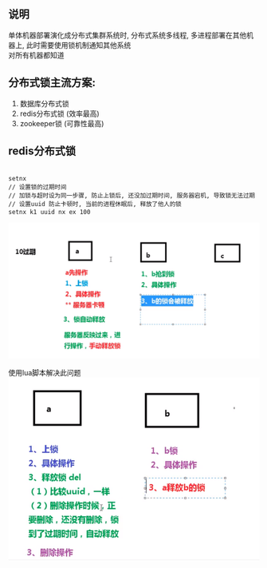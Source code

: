 ## 说明
单体机器部署演化成分布式集群系统时, 分布式系统多线程, 多进程部署在其他机器上, 此时需要使用锁机制通知其他系统    
对所有机器都知道

## 分布式锁主流方案:
1. 数据库分布式锁
2. redis分布式锁   (效率最高)
3. zookeeper锁  (可靠性最高)


## redis分布式锁
``` shell

setnx
// 设置锁的过期时间
// 加锁与超时设为同一步骤, 防止上锁后, 还没加过期时间, 服务器宕机, 导致锁无法过期
// 设置uuid 防止卡顿时, 当前的进程休眠后, 释放了他人的锁 
setnx k1 uuid nx ex 100
```

![lock](../asset/redis_lock.png)

使用lua脚本解决此问题
![atomic](../asset/redis_atomic_lock.png)